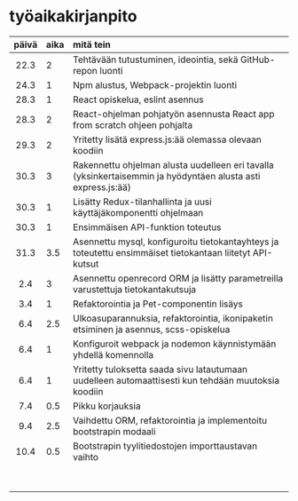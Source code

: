 # työaikakirjanpito

| päivä | aika | mitä tein  |
| :----:|:-----| :-----|
| 22.3 | 2    | Tehtävään tutustuminen, ideointia, sekä GitHub-repon luonti |
| 24.3 | 1    | Npm alustus, Webpack-projektin luonti |
| 28.3 | 1    | React opiskelua, eslint asennus |
| 28.3 | 2    | React-ohjelman pohjatyön asennusta React app from scratch ohjeen pohjalta |
| 29.3 | 2    | Yritetty lisätä express.js:ää olemassa olevaan koodiin |
| 30.3 | 3    | Rakennettu ohjelman alusta uudelleen eri tavalla (yksinkertaisemmin ja hyödyntäen alusta asti express.js:ää) |
| 30.3 | 1    | Lisätty Redux-tilanhallinta ja uusi käyttäjäkomponentti ohjelmaan |
| 30.3 | 1    | Ensimmäisen API-funktion toteutus |
| 31.3 | 3.5  | Asennettu mysql, konfiguroitu tietokantayhteys ja toteutettu ensimmäiset tietokantaan liitetyt API-kutsut |
| 2.4  | 3    | Asennettu openrecord ORM ja lisätty parametreilla varustettuja tietokantakutsuja  |
| 3.4  | 1    | Refaktorointia ja Pet-componentin lisäys |
| 6.4  | 2.5  | Ulkoasuparannuksia, refaktorointia, ikonipaketin etsiminen ja asennus, scss-opiskelua |
| 6.4  | 1    | Konfiguroit webpack ja nodemon käynnistymään yhdellä komennolla |
| 6.4  | 1    | Yritetty tuloksetta saada sivu latautumaan uudelleen automaattisesti kun tehdään muutoksia koodiin |
| 7.4  | 0.5  | Pikku korjauksia |
| 9.4  | 2.5  | Vaihdettu ORM, refaktorointia ja implementoitu bootstrapin modaali |
| 10.4 | 0.5  | Bootstrapin tyylitiedostojen importtaustavan vaihto |
|  |   |  |
|  |   |  |
|  |   |  |
|  |   |  |
|  |   |  |
|  |   |  |
|  |   |  |
|  |   |  |
